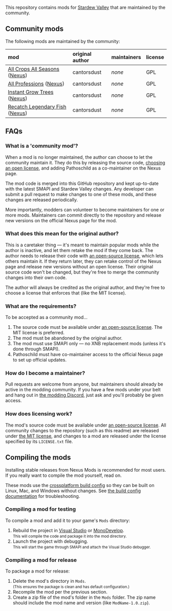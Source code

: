 ﻿This repository contains mods for [Stardew Valley](http://stardewvalley.net/) that are maintained
by the community.

## Community mods
The following mods are maintained by the community:

mod | original author | maintainers | license
:-- | :-------------- | :---------- | :------
[All Crops All Seasons](AllProfessions) ([Nexus](http://www.nexusmods.com/stardewvalley/mods/170)) | cantorsdust | _none_ | GPL
[All Professions](AllProfessions) ([Nexus](http://www.nexusmods.com/stardewvalley/mods/174)) | cantorsdust | _none_ | GPL
[Instant Grow Trees](InstantGrowTrees) ([Nexus](http://www.nexusmods.com/stardewvalley/mods/173)) | cantorsdust | _none_ | GPL
[Recatch Legendary Fish](RecatchLegendaryFish) ([Nexus](http://www.nexusmods.com/stardewvalley/mods/172)) | cantorsdust | _none_ | GPL

## FAQs
### What is a 'community mod'?
When a mod is no longer maintained, the author can choose to let the community maintain it. They do
this by releasing the source code, [choosing an open license](https://choosealicense.com/), and
adding Pathoschild as a co-maintainer on the Nexus page.

The mod code is merged into this GitHub repository and kept up-to-date with the latest SMAPI and
Stardew Valley changes. Any developer can submit a pull request to make changes to one of these
mods, and these changes are released periodically.

More importantly, modders can volunteer to become maintainers for one or more mods. Maintainers can
commit directly to the repository and release new versions on the official Nexus page for the mod.

### What does this mean for the original author?
This is a caretaker thing — it's meant to maintain popular mods while the author is inactive, and
let them retake the mod if they come back. The author needs to release their code with
[an open-source license](https://choosealicense.com/), which lets others maintain it. If they
return later, they can retake control of the Nexus page and release new versions without an open
license. Their original source code won't be changed, but they're free to merge the community
changes into their own code.

The author will always be credited as the original author, and they're free to choose a license
that enforces that (like the MIT license).

### What are the requirements?
To be accepted as a community mod...

1. The source code must be available under [an open-source license](https://choosealicense.com/).
   The MIT license is preferred.
2. The mod must be abandoned by the original author.
3. The mod must use SMAPI only — no XNB replacement mods (unless it's done through SMAPI).
4. Pathoschild must have co-maintainer access to the official Nexus page to set up official updates.

### How do I become a maintainer?
Pull requests are welcome from anyone, but maintainers should already be active in the modding
community. If you have a few mods under your belt and hang out in [the modding Discord](https://discord.gg/kH55QXP),
just ask and you'll probably be given access.

### How does licensing work?
The mod's source code must be available under [an open-source license](https://choosealicense.com/).
All community changes to the repository (such as this readme) are released under
[the MIT license](LICENSE.txt), and changes to a mod are released under the license specified by its
`LICENSE.txt` file.

## Compiling the mods
Installing stable releases from Nexus Mods is recommended for most users. If you really want to
compile the mod yourself, read on.

These mods use the [crossplatform build config](https://github.com/Pathoschild/Stardew.ModBuildConfig#readme)
so they can be built on Linux, Mac, and Windows without changes. See [the build config documentation](https://github.com/Pathoschild/Stardew.ModBuildConfig#readme)
for troubleshooting.

### Compiling a mod for testing
To compile a mod and add it to your game's `Mods` directory:

1. Rebuild the project in [Visual Studio](https://www.visualstudio.com/vs/community/) or [MonoDevelop](http://www.monodevelop.com/).  
   <small>This will compile the code and package it into the mod directory.</small>
2. Launch the project with debugging.  
   <small>This will start the game through SMAPI and attach the Visual Studio debugger.</small>

### Compiling a mod for release
To package a mod for release:

1. Delete the mod's directory in `Mods`.  
   <small>(This ensures the package is clean and has default configuration.)</small>
2. Recompile the mod per the previous section.
3. Create a zip file of the mod's folder in the `Mods` folder. The zip name should include the
   mod name and version (like `ModName-1.0.zip`).
